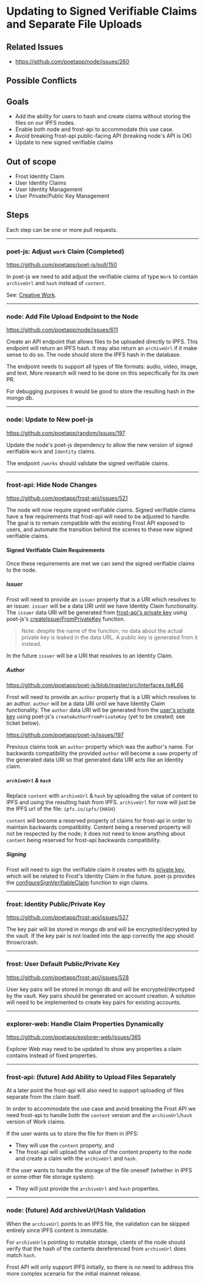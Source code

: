 # Updating to Signed Verifiable Claims and Separate File Uploads

## Related Issues
- https://github.com/poetapp/node/issues/260

## Possible Conflicts

## Goals

* Add the ability for users to hash and create claims without storing the files on our IPFS nodes.
* Enable both node and frost-api to accommodate this use case.
* Avoid breaking frost-api public-facing API (breaking node's API is OK)
* Update to new signed verifiable claims

## Out of scope

* Frost Identity Claim
* User Identity Claims
* User Identity Management
* User Private/Public Key Management

## Steps

Each step can be one or more pull requests.

---- 

### poet-js: Adjust `work` Claim (Completed)

https://github.com/poetapp/poet-js/pull/150

In poet-js we need to add adjust the verifiable claims of type `Work` to contain `archiveUrl` and `hash` instead of `content`.

See: [Creative Work](https://github.com/poetapp/random/blob/master/claim-types/creative-work.md).

----

### node: Add File Upload Endpoint to the Node

https://github.com/poetapp/node/issues/611

Create an API endpoint that allows files to be uploaded directly to IPFS. This endpoint will return an IPFS hash. It may also return an `archiveUrl` if it make sense to do so. The node should store the IPFS hash in the database.

The endpoint needs to support all types of file formats: audio, video, image, and text. More research will need to be done on this sepecifically for its own PR.

For debugging purposes it would be good to store the resulting hash in the mongo db.

---- 

### node: Update to New poet-js

https://github.com/poetapp/random/issues/197

Update the node's poet-js dependency to allow the new version of signed verifiable `Work` and `Identity` claims.

The endpoint `/works` should validate the signed verifiable claims.

---- 

### frost-api: Hide Node Changes

https://github.com/poetapp/frost-api/issues/521

The node will now require signed verifiable claims. Signed verifiable claims have a few requirements that frost-api will need to be adjusted to handle. The goal is to remain compatible with the existing Frost API exposed to users, and automate the transition behind the scenes to these new signed verifiable claims.

#### Signed Verifiable Claim Requirements

Once these requirements are met we can send the signed verifiable claims to the node.

##### Issuer

Frost will need to provide an `issuer` property that is a URI which resolves to an issuer. `issuer` will be a data URI until we have Identity Claim functionality. The `issuer` data URI will be generated from [frost-api's private key](#frost-identity-publicprivate-key) using poet-js's [createIssuerFromPrivateKey](https://github.com/poetapp/poet-js/blob/master/src/util/KeyHelper.ts#L106) function.

> Note: despite the name of the function, no data about the actual private key is leaked in the data URL. A public key is generated from it instead.

In the future `issuer` will be a URI that resolves to an Identity Claim.

##### Author

https://github.com/poetapp/poet-js/blob/master/src/Interfaces.ts#L66

Frost will need to provide an `author` property that is a URI which resolves to an author. `author` will be a data URI until we have Identity Claim functionality. The `author` data URI will be generated from the [user's private key](#frost-user-default-publicprivate-key) using poet-js's `createAuthorFromPrivateKey` (yet to be created; see ticket below).

https://github.com/poetapp/poet-js/issues/197

Previous claims took an `author` property which was the author's name. For backwards compatibility the provided `author` will become a `name` property of the generated data URI so that generated data URI acts like an Identity claim.

##### `archiveUrl` & `hash`

Replace `content` with `archiveUrl` & `hash` by uploading the value of content to IPFS and using the resulting hash from IPFS. `archiveUrl` for now will just be the IPFS url of the file: `ipfs.io/ipfs/{HASH}`

`content` will become a reserved property of claims for frost-api in order to maintain backwards compatibility. Content being a reserved property will not be respected by the node; it does not need to know anything about `content` being reserved for frost-api backwards compatibility.

##### Signing

Frost will need to sign the verifiable claim it creates with its [private key](#frost-identity-publicprivate-key), which will be related to Frost's Identity Claim in the future. poet-js provides the [configureSignVerifiableClaim](https://github.com/poetapp/poet-js/blob/master/src/VerifiableClaimSigner.ts#L48) function to sign claims.

----

### frost: Identity Public/Private Key

https://github.com/poetapp/frost-api/issues/527

The key pair will be stored in mongo db and will be encrypted/decrypted by the vault. If the key pair is not loaded into the app correctly the app should throw/crash.

----

### frost: User Default Public/Private Key

https://github.com/poetapp/frost-api/issues/528

User key pairs will be stored in mongo db and will be encrypted/decrtyped by the vault. Key pairs should be generated on account creation. A solution will need to be implemented to create key pairs for existing accounts.

---- 

### explorer-web: Handle Claim Properties Dynamically

https://github.com/poetapp/explorer-web/issues/365

Explorer Web may need to be updated to show any properties a claim contains instead of fixed properties.

----

### frost-api: (future) Add Ability to Upload Files Separately 

At a later point the frost-api will also need to support uploading of files separate from the claim itself.

In order to accommodate the use case and avoid breaking the Frost API we need frost-api to handle both the `content` version and the `archiveUrl`/`hash` version of Work claims.

If the user wants us to store the file for them in IPFS:
* They will use the `content` property, and
* The frost-api will upload the value of the content property to the node and create a claim with the `archiveUrl` and `hash`.

If the user wants to handle the storage of the file oneself (whether in IPFS or some other file storage system):
  * They will just provide the `archiveUrl` and `hash` properties.

----

### node: (future) Add archiveUrl/Hash Validation

When the `archiveUrl` points to an IPFS file, the validation can be skipped entirely since IPFS content is immutable.

For `archiveUrl`s pointing to mutable storage, clients of the node should verify that the hash of the contents dereferenced from `archiveUrl` does match `hash`.

Frost API will only support IPFS initially, so there is no need to address this more complex scenario for the initial mainnet release.
